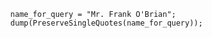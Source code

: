 ```luceescript+trycf
  name_for_query = "Mr. Frank O'Brian";
  dump(PreserveSingleQuotes(name_for_query));
```

